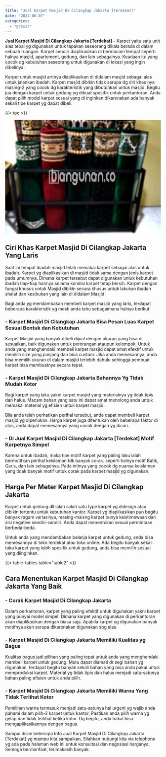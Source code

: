 ```yaml
---
title: "Jual Karpet Masjid Di Cilangkap Jakarta [Terdekat]"
date: "2024-06-07"
categories: 
  - "grosir"
---
```


**Jual Karpet Masjid Di Cilangkap Jakarta \[Terdekat\]** – Karpet yaitu satu unit alas tebal yg digunakan untuk tapakan seseorang dikala berada di dalam sebuah ruangan. Karpet sendiri diaplikasikan di bermacam tempat seperti halnya masjid, apartement, gedung, dan lain sebagainya. Keadaan itu yang cocok dg kebutuhan seseorang untuk digunakan di lokasi yang ingin dibelinya.

Karpet untuk masjid artinya diaplikasikan di didalam masjid sebagai alas untuk jalankan ibadah. Karpet masjid dibikin tidak serupa dg ciri khas nya masing-2 yang cocok dg karakteristik yang dibutuhkan untuk masjid. Begitu jua dengan karpet untuk gedung yg dibuat spesifik untuk perkantoran. Anda dapat pilih model karpet sesuai yang di inginkan dikarenakan ada banyak sekali tipe karpet yg dapat dibeli.

{{< toc >}}

![Jual Karpet Masjid Di Cilangkap Jakarta [Terdekat]](/images/grosir-karpet-murah-38.png)

## Ciri Khas Karpet Masjid Di Cilangkap Jakarta Yang Laris

Saat ini tempat ibadah masjid telah memakai karpet sebagai alas untuk ibadah. Karpet yg diaplikasikan di masjid tidak sama dengan jenis karpet pada umumnya. Dimana karpet tersebut dapat digunakan untuk kebutuhan ibadah tiap-tiap harinya selama kondisi karpet tetap bersih. Karpet dengan fungsi khusus untuk Masjid dibikin secara khusus untuk lakukan ibadah shalat dan kesibukan yang lain di didalam Masjid.

Bagi anda yg mendambakan membeli karpet masjid yang laris, terdapat beberapa karakteristik yg mesti anda tahu sebagaimana halnya berikut!

### \- Karpet Masjid Di Cilangkap Jakarta Bisa Pesan Luas Karpet Sesuai Bentuk dan Kebutuhan

Karpet Masjid yang banyak dibeli dijual dengan ukuran yang bisa di sesuaikan, baik digunakan untuk perorangan ataupun kelompok. Untuk anda yang menghendaki membeli karpet masjid dapat amat efektif untuk memliih size yang panjang dan bisa custom. Jika anda memesannya, anda bisa memilih ukuran di dalam masjid terlebih dahulu sehingga pembuat karpet bisa membuatnya secara tepat.

### \- Karpet Masjid Di Cilangkap Jakarta Bahannya Yg Tidak Mudah Kotor

Bagi karpet yang laku yakni karpet masjid yang materialnya yg tidak tipis dan halus. Macam bahan yang satu ini dapat amat menolong anda untuk memakai material yg efisien untuk karpet masjid.

Bila anda telah perhatikan perihal tersebut, anda dapat membeli karpet masjid yg diperlukan. Harga karpet juga ditentukan oleh beberapa faktor di atas, anda dapat memesannya yang cocok dengan yg dicari.

### \- Di Jual Karpet Masjid Di Cilangkap Jakarta \[Terdekat\] Motif Karpetnya Simpel

Karena untuk ibadah, maka tipe motif karpet yang paling laku ialah bermotifkan perihal keislaman tdk banyak corak. seperti halnya motif Batik, Garis, dan lain sebagainya. Pada intinya yang cocok dg nuansa keislaman yang tidak banyak motif untuk corak pada karpet masjid yg digunakan.

## Harga Per Meter Karpet Masjid Di Cilangkap Jakarta

Karpet untuk gedung dll ialah salah satu type karpet yg didesign atau dibikin tertentu untuk kebutuhan kantor. Karpet yg diaplikasikan pun begitu banyak ragam variasinya, masing-maisng karpet punya keistimewaan dan sisi negative sendiri-sendiri. Anda dapat menentukan sesuai permintaan berbeda-beda.

Untuk anda yang mendambakan belanja karpet untuk gedung, anda bisa memesannya di toko terdekat atau toko online. Ada begitu banyak sekali toko karpet yang lebih spesifik untuk gedung, anda bisa memilih sesuai yang diinginkan.

{{< table-tables table="table2" >}}

## Cara Menentukan Karpet Masjid Di Cilangkap Jakarta Yang Baik

### \- Corak Karpet Masjid Di Cilangkap Jakarta

Dalam perkantoran, karpet yang paling efektif untuk digunakan yakni karpet yang punyai model simpel. Dimana karpet yang digunakan di perkantoran akan diaplikasikan dengan biasa saja. Apabila karpet yg digunakan banyak motifnya akan serupa dikarenakan digunakan sbg alas.

### \- Karpet Masjid Di Cilangkap Jakarta Memiliki Kualitas yg Bagus

Kualitas bagus jadi pilihan yang paling tepat untuk anda yang menghendaki membeli karpet untuk gedung. Mutu dapat diamati dr segi bahan yg digunakan, terdapat begitu banyak sekali bahan yang bisa anda pakai untuk memproduksi karpet. Material yg tidak tipis dan halus menjadi satu-satunya bahan paling efisien untuk anda pilih.

### \- Karpet Masjid Di Cilangkap Jakarta Memiliki Warna Yang Tidak Terlihat Kotor

Pemilihan warna termasuk menjadi satu-satunya hal urgent yg wajib anda pahami dalam pilih-2 karpet untuk kantor. Pastikan anda pilih warna yg gelap dan tidak terlihat ketika kotor. Dg begitu, anda bakal bisa mengaplikasikannya dengan bagus.

Sampai disini beberapa Info Jual Karpet Masjid Di Cilangkap Jakarta \[Terdekat\] yg mampu kita sampaikan, Silahkan hubungi kita via telephone yg ada pada halaman web ini untuk konsultasi dan negosiasi harganya. Semoga bermanfaat, terimakasih banyak.
